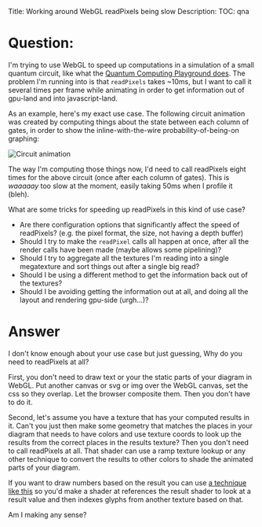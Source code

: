Title: Working around WebGL readPixels being slow
Description:
TOC: qna

# Question:

I'm trying to use WebGL to speed up computations in a simulation of a small quantum circuit, like what the [Quantum Computing Playground does](https://github.com/gwroblew/Quantum-Computing-Playground/blob/c91de9d7e17b9991d0b455ff5186c049563b13c4/js/simulator.js#L1003). The problem I'm running into is that `readPixels` takes ~10ms, but I want to call it several times per frame while animating in order to get information out of gpu-land and into javascript-land.

As an example, here's my exact use case. The following circuit animation was created by computing things about the state between each column of gates, in order to show the inline-with-the-wire probability-of-being-on graphing:

![Circuit animation](http://i.imgur.com/gf8UnEQ.gif)

The way I'm computing those things now, I'd need to call readPixels eight times for the above circuit (once after each column of gates). This is *waaaaay* too slow at the moment, easily taking 50ms when I profile it (bleh).

What are some tricks for speeding up readPixels in this kind of use case?

- Are there configuration options that significantly affect the speed of readPixels? (e.g. the pixel format, the size, not having a depth buffer)
- Should I try to make the `readPixel` calls all happen at once, after all the render calls have been made (maybe allows some pipelining)?
- Should I try to aggregate all the textures I'm reading into a single megatexture and sort things out after a single big read?
- Should I be using a different method to get the information back out of the textures?
- Should I be avoiding getting the information out at all, and doing all the layout and rendering gpu-side (urgh...)?

# Answer

I don't know enough about your use case but just guessing, Why do you need to readPixels at all? 

First, you don't need to draw text or your the static parts of your diagram in WebGL. Put another canvas or svg or img over the WebGL canvas, set the css so they overlap. Let the browser composite them. Then you don't have to do it.

Second, let's assume you have a texture that has your computed results in it. Can't you just then make some geometry that matches the places in your diagram that needs to have colors and use texture coords to look up the results from the correct places in the results texture? Then you don't need to call readPixels at all. That shader can use a ramp texture lookup or any other technique to convert the results to other colors to shade the animated parts of your diagram.

If you want to draw numbers based on the result you can use [a technique like this](http://blog.tojicode.com/2012/07/sprite-tile-maps-on-gpu.html) so you'd make a shader at references the result shader to look at a result value and then indexes glyphs from another texture based on that.

Am I making any sense? 

